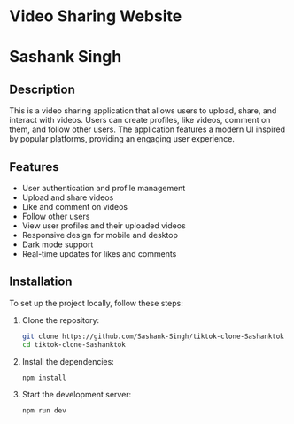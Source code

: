 
# Video Sharing Website

# Sashank Singh

## Description
This is a video sharing application that allows users to upload, share, and interact with videos. Users can create profiles, like videos, comment on them, and follow other users. The application features a modern UI inspired by popular platforms, providing an engaging user experience.

## Features
- User authentication and profile management
- Upload and share videos
- Like and comment on videos
- Follow other users
- View user profiles and their uploaded videos
- Responsive design for mobile and desktop
- Dark mode support
- Real-time updates for likes and comments

## Installation
To set up the project locally, follow these steps:

1. Clone the repository:
   ```bash
   git clone https://github.com/Sashank-Singh/tiktok-clone-Sashanktok
   cd tiktok-clone-Sashanktok
1. Install the dependencies:
   ```bash
   npm install

1. Start the development server:
   ```bash
   npm run dev
